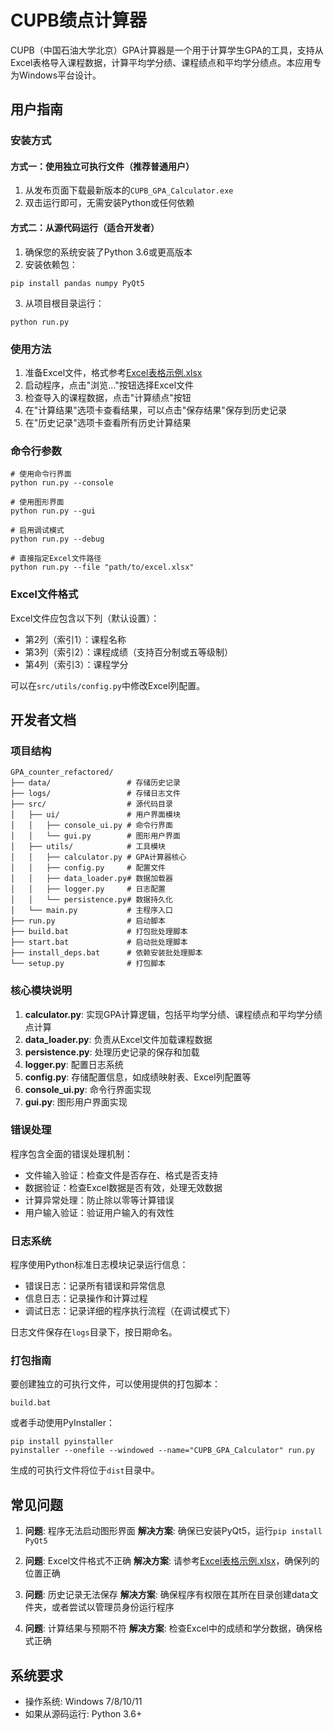 # CUPB绩点计算器

CUPB（中国石油大学北京）GPA计算器是一个用于计算学生GPA的工具，支持从Excel表格导入课程数据，计算平均学分绩、课程绩点和平均学分绩点。本应用专为Windows平台设计。

## 用户指南

### 安装方式

#### 方式一：使用独立可执行文件（推荐普通用户）

1. 从发布页面下载最新版本的`CUPB_GPA_Calculator.exe`
2. 双击运行即可，无需安装Python或任何依赖

#### 方式二：从源代码运行（适合开发者）

1. 确保您的系统安装了Python 3.6或更高版本
2. 安装依赖包：

```
pip install pandas numpy PyQt5
```

3. 从项目根目录运行：

```
python run.py
```

### 使用方法

1. 准备Excel文件，格式参考[Excel表格示例.xlsx](Excel表格示例.xlsx)
2. 启动程序，点击"浏览..."按钮选择Excel文件
3. 检查导入的课程数据，点击"计算绩点"按钮
4. 在"计算结果"选项卡查看结果，可以点击"保存结果"保存到历史记录
5. 在"历史记录"选项卡查看所有历史计算结果

### 命令行参数

```
# 使用命令行界面
python run.py --console

# 使用图形界面
python run.py --gui

# 启用调试模式
python run.py --debug

# 直接指定Excel文件路径
python run.py --file "path/to/excel.xlsx"
```

### Excel文件格式

Excel文件应包含以下列（默认设置）：
- 第2列（索引1）：课程名称
- 第3列（索引2）：课程成绩（支持百分制或五等级制）
- 第4列（索引3）：课程学分

可以在`src/utils/config.py`中修改Excel列配置。

## 开发者文档

### 项目结构

```
GPA_counter_refactored/
├── data/                 # 存储历史记录
├── logs/                 # 存储日志文件
├── src/                  # 源代码目录
│   ├── ui/               # 用户界面模块
│   │   ├── console_ui.py # 命令行界面
│   │   └── gui.py        # 图形用户界面
│   ├── utils/            # 工具模块
│   │   ├── calculator.py # GPA计算器核心
│   │   ├── config.py     # 配置文件
│   │   ├── data_loader.py# 数据加载器
│   │   ├── logger.py     # 日志配置
│   │   └── persistence.py# 数据持久化
│   └── main.py           # 主程序入口
├── run.py                # 启动脚本
├── build.bat             # 打包批处理脚本
├── start.bat             # 启动批处理脚本
├── install_deps.bat      # 依赖安装批处理脚本
└── setup.py              # 打包脚本
```

### 核心模块说明

1. **calculator.py**: 实现GPA计算逻辑，包括平均学分绩、课程绩点和平均学分绩点计算
2. **data_loader.py**: 负责从Excel文件加载课程数据
3. **persistence.py**: 处理历史记录的保存和加载
4. **logger.py**: 配置日志系统
5. **config.py**: 存储配置信息，如成绩映射表、Excel列配置等
6. **console_ui.py**: 命令行界面实现
7. **gui.py**: 图形用户界面实现

### 错误处理

程序包含全面的错误处理机制：

- 文件输入验证：检查文件是否存在、格式是否支持
- 数据验证：检查Excel数据是否有效，处理无效数据
- 计算异常处理：防止除以零等计算错误
- 用户输入验证：验证用户输入的有效性

### 日志系统

程序使用Python标准日志模块记录运行信息：

- 错误日志：记录所有错误和异常信息
- 信息日志：记录操作和计算过程
- 调试日志：记录详细的程序执行流程（在调试模式下）

日志文件保存在`logs`目录下，按日期命名。

### 打包指南

要创建独立的可执行文件，可以使用提供的打包脚本：

```
build.bat
```

或者手动使用PyInstaller：

```
pip install pyinstaller
pyinstaller --onefile --windowed --name="CUPB_GPA_Calculator" run.py
```

生成的可执行文件将位于`dist`目录中。

## 常见问题

1. **问题**: 程序无法启动图形界面
   **解决方案**: 确保已安装PyQt5，运行`pip install PyQt5`

2. **问题**: Excel文件格式不正确
   **解决方案**: 请参考[Excel表格示例.xlsx](Excel表格示例.xlsx)，确保列的位置正确

3. **问题**: 历史记录无法保存
   **解决方案**: 确保程序有权限在其所在目录创建data文件夹，或者尝试以管理员身份运行程序

4. **问题**: 计算结果与预期不符
   **解决方案**: 检查Excel中的成绩和学分数据，确保格式正确

## 系统要求

- 操作系统: Windows 7/8/10/11
- 如果从源码运行: Python 3.6+
